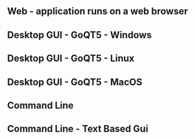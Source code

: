 ## Web - application runs on a web browser

## Desktop GUI - GoQT5 - Windows

## Desktop GUI - GoQT5 - Linux

## Desktop GUI - GoQT5 - MacOS

## Command Line

## Command Line - Text Based Gui

